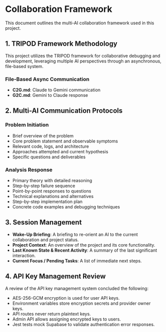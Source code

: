 # Collaboration Framework

This document outlines the multi-AI collaboration framework used in this project.

## 1. TRIPOD Framework Methodology

This project utilizes the TRIPOD framework for collaborative debugging and development, leveraging multiple AI perspectives through an asynchronous, file-based system.

### File-Based Async Communication

-   **C2G.md**: Claude to Gemini communication
-   **G2C.md**: Gemini to Claude response

## 2. Multi-AI Communication Protocols

### Problem Initiation

-   Brief overview of the problem
-   Core problem statement and observable symptoms
-   Relevant code, logs, and architecture
-   Approaches attempted and current hypothesis
-   Specific questions and deliverables

### Analysis Response

-   Primary theory with detailed reasoning
-   Step-by-step failure sequence
-   Point-by-point responses to questions
-   Technical explanations and alternatives
-   Step-by-step implementation plan
-   Concrete code examples and debugging techniques

## 3. Session Management

-   **Wake-Up Briefing**: A briefing to re-orient an AI to the current collaboration and project status.
-   **Project Context**: An overview of the project and its core functionality.
-   **Last Known State & Recent Activity**: A summary of the last significant interaction.
-   **Current Focus / Pending Tasks**: A list of immediate next steps.

## 4. API Key Management Review

A review of the API key management system concluded the following:

-   AES-256-GCM encryption is used for user API keys.
-   Environment variables store encryption secrets and provider owner keys.
-   API routes never return plaintext keys.
-   Admin API allows assigning encrypted keys to users.
-   Jest tests mock Supabase to validate authentication error responses.

